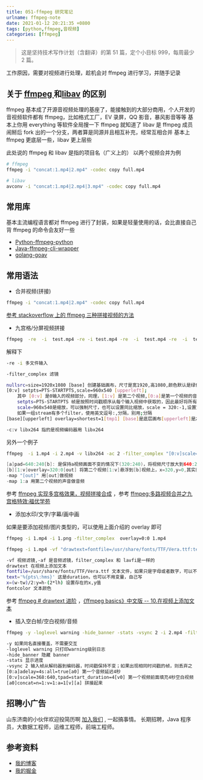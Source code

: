 ```yaml
---
title: 051-ffmpeg 研究笔记
urlname: ffmpeg-note
date: 2021-01-12 20:21:35 +0800
tags: [python,ffmpeg,音视频]
categories: [ffmpeg]
---
```


> 这是坚持技术写作计划（含翻译）的第 51 篇，定个小目标 999，每周最少 2 篇。

工作原因，需要对视频进行处理，趁机会对 ffmpeg 进行学习，并随手记录

<!-- more -->

## 关于 [ffmpeg ](https://ffmpeg.org/)和[libav](https://libav.org/) 的区别

ffmpeg 基本成了开源音视频处理的基座了，能接触到的大部分商用，个人开发的音视频软件都有 ffmpeg，比如格式工厂，EV 录屏，QQ 影音，暴风影音等等 基本上你用 everything 等软件全局搜一下 ffmpeg 就知道了
libav 是 ffmpeg 成员闹掰后 fork 出的一个分支，两者算是同源并且相互补充，经常互相合并
基本上 ffmpeg 更底层一些，libav 更上层些

此处说的 ffmpeg 和 libav 是指的项目名（广义上的）
以两个视频合并为例

```bash
# ffmpeg
ffmpeg -i "concat:1.mp4|2.mp4" -codec copy full.mp4

# libav
avconv -i "concat:1.mp4|2.mp4|3.mp4" -codec copy full.mp4
```

## 常用库

基本主流编程语言都对 ffmpeg 进行了封装，如果是轻量使用的话，会比直接自己背 ffmpeg 的命令会友好一些

- [Python-ffmpeg-python](https://github.com/kkroening/ffmpeg-python)
- [Java-ffmpeg-cli-wrapper](https://github.com/bramp/ffmpeg-cli-wrapper)
- [golang-goav](https://github.com/giorgisio/goav)

## 常用语法

- 合并视频(拼接)

```bash
ffmpeg -i "concat:1.mp4|2.mp4" -codec copy full.mp4
```

[参考 stackoverflow 上的 ffmpeg 三种拼接视频的方法](https://stackoverflow.com/a/11175851/7001350)

- 九宫格/分屏视频拼接

```bash
ffmpeg  -re  -i  test.mp4 -re -i test.mp4 -re  -i  test.mp4 -re  -i  test.mp4 -filter_complex "nullsrc=size=1920x1080 [base];[0:v] setpts=PTS-STARTPTS,scale=960x540 [upperleft]; [1:v] setpts=PTS-STARTPTS, scale=960x540 [upperright]; [2:v] setpts=PTS-STARTPTS, scale=960x540 [lowerleft]; [3:v] setpts=PTS-STARTPTS, scale=960x540 [lowerright];[base][upperleft] overlay=shortest=1[tmp1]; [tmp1][upperright] overlay=shortest=1:x=960 [tmp2]; [tmp2][lowerleft] overlay=shortest=1:y=540 [tmp3];[tmp3][lowerright] overlay=shortest=1:x=960:y=540" -c:v libx264 out_1080p.mp4
```

解释下

```bash
-re -i 多文件输入

-filter_complex 滤镜

nullsrc=size=1920x1080 [base] 创建基础画布，尺寸是宽1920,高1080,颜色默认是绿色，如果要自定义颜色，需要用color filter，例如 color=s=1920x1080:c=black （黑色背景）
[0:v] setpts=PTS-STARTPTS,scale=960x540 [upperleft];
    其中 [0:v] 是0输入的视频部分，同理，[1:v] 是第二个视频,[0:a]是第一个视频的音频部分
    setpts=PTS-STARTPTS 帧是按照时间戳顺序从每个输入视频中获取的，因此最好将所有叠加输入通过setpts = PTS-STARTPTS过滤器传递，以使它们以相同的零时间戳开始，从0开始计数PTS 就是用PTS-STARTPTS，如果要加速setpts=0.5*PTS，慢速setpts=2.0*PTS
    scale=960x540是缩放，可以强制尺寸，也可以设置同比缩放，scale = 320:-1,设置宽是320，高-1意味着是根据320同比缩放高度，scale = iw*0.5:-1 宽度缩放一半,高度同比，如果是指向缩放，不想放大 scale='min(iw,320)':-1, 如果宽度小于320像素，不缩放，大于320使用320，并且长度同比缩放[upperleft]是一路流(stream)
    如果一组stream有多个filter，使用英文逗号:,分隔，别用;分隔
[base][upperleft] overlay=shortest=1[tmp1] [base]是底层画布[upperleft]是左上方视频（名字随便起） overlay=shortest=1 overlay 是说[upperleft]悬浮到[base]左上方，（因为默认不写坐标是x=0,y=0,所以是左上方）,shortest=1 是说，两个视频合成的总视频长度，以最短的为终点(比如，1 30秒，2 40秒，最终的视频就是30秒), 如果想指定xy位置，可以参考 overlay=x=960:y=540，指的是悬浮视频处于背景画布的x=960:y=540

-c:v libx264 指的是视频编码器用 libx264
```

另外一个例子

```bash
ffmpeg  -i 1.mp4 -i 2.mp4 -v libx264 -ac 2 -filter_complex "[0:v]scale=320:240[a];[a]pad=640:240[b];[b][1:v]overlay=320:0[out]" -map "[out]"  -map 1:a  c.mp4
```

```java
[a]pad=640:240[b]: 是保持a视频画面不变的情况下(320:240)，将视频尺寸放大到640:240,空白部分用黑屏填充
[b][1:v]overlay=320:0[out] 将第二个视频[1:v]悬浮到[b]视频上，x=320,y=0,其实就是将原本的两个视频，强制压缩成320:240,并且左右分布拼接成一个
-map "[out]" 用[out]做视频
-map 1:a 用第二个视频的声音做音频
```

参考 [ffmpeg 实现多宫格效果，视频拼接合成](https://www.cnblogs.com/famhuai/p/10276081.html) ，参考 [ffmpeg:多路视频合并之九宫格特效:福优学苑](https://www.bilibili.com/video/BV1254y1W7RK)

- 添加水印/文字/字幕/画中画

如果是要添加视频/图片类型的，可以使用上面介绍的 overlay 即可

```bash
ffmpeg -i 1.mp4 -i 1.png -filter_complex  overlay=0:0 1.mp4
```

```bash
ffmpeg -i 1.mp4 -vf "drawtext=fontfile=/usr/share/fonts/TTF/Vera.ttf:text='%{pts\:hms}': x=(w-tw)/2: y=h-(2*lh): fontcolor=white" 2.mp4
```

```bash
-vf 视频滤镜,-af 是音频滤镜，filter_complex 和 lavfi是一样的
drawtext 在视频上添加文本
fontfile=/usr/share/fonts/TTF/Vera.ttf 文本文件，如果只是字母或者数字，可以不写，用默认字体就行了
text='%{pts\:hms}' 这是duration，也可以不用变量，自己写
x=(w-tw)/2:y=h-(2*lh) 设置存在的x,y值
fontcolor 文本颜色
```

参考 [ffmpeg # drawtext 进阶](https://www.jianshu.com/p/d9d8ee30d621/) ，[《ffmpeg basics》中文版 -- 10.在视频上添加文本](https://blog.csdn.net/qq_34305316/article/details/103937279?depth_1-utm_source=distribute.pc_relevant.none-task-blog-OPENSEARCH-4&utm_source=distribute.pc_relevant.none-task-blog-OPENSEARCH-4)

- 插入空白帧/空白视频/音频

```bash
ffmpeg -y -loglevel warning -hide_banner -stats -vsync 2 -i 2.mp4 -filter_complex "[0:a]adelay=4s:all=true[a0];[0:v]scale=368:640,tpad=start_duration=4[v0];[v0][a0]concat=n=1:v=1:a=1[v][a]" -map "[v]" -map "[a]" 3.mp4
```

```bash
-y 如果同名直接覆盖，不需要交互
-loglevel warning 只打印warning级别日志
-hide_banner 隐藏 banner
-stats 显示进度
-vsync 2 输入帧从解码器到编码器，时间戳保持不变；如果出现相同时间戳的帧，则丢弃之
[0:a]adelay=4s:all=true[a0] 第一个音频延迟4秒
[0:v]scale=368:640,tpad=start_duration=4[v0] 第一个视频前面填充4秒空白视频
[a0]concat=n=1:v=1:a=1[v][a] 拼接起来
```

## 招聘小广告

山东济南的小伙伴欢迎投简历啊 [加入我们](https://www.zhipin.com/job_detail/20db89ac1adece6d3nZ-2tu1E1Q~.html?ka=search_list_jname_2_blank&lid=ak5J7ypLUb7.search.2) , 一起搞事情。
长期招聘，Java 程序员，大数据工程师，运维工程师，前端工程师。

## 参考资料

- [我的博客](https://anjia0532.github.io/2021/01/12/ffmpeg-note/)
- [我的掘金](https://juejin.im/post/6916755968416022535)
